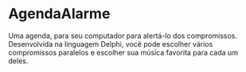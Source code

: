 # AgendaAlarme
Uma agenda, para seu computador para alertá-lo dos compromissos. 
Desenvolvida na linguagem Delphi, você pode escolher vários compromissos 
paralelos e escolher sua música favorita para cada um deles.
